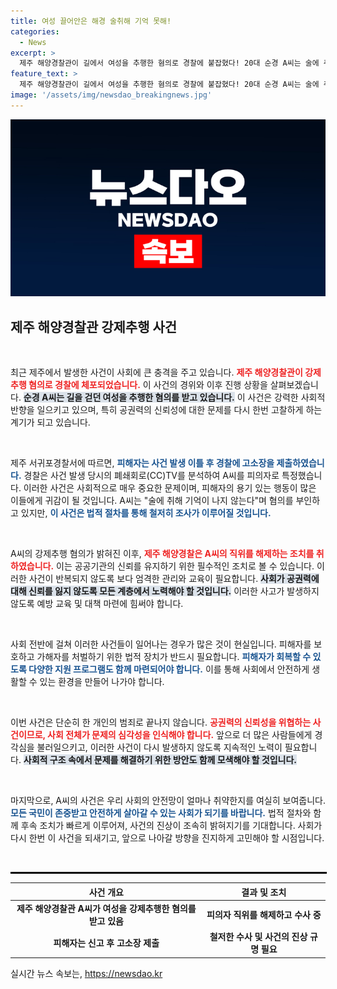 ```yaml
---
title: 여성 끌어안은 해경 술취해 기억 못해!
categories:
  - News
excerpt: >
  제주 해양경찰관이 길에서 여성을 추행한 혐의로 경찰에 붙잡혔다! 20대 순경 A씨는 술에 취해 기억이 없다며 혐의를 부인하고, 해경은 직위를 해제했다. 사건의 전말이 궁금하다면 클릭하세요!
feature_text: >
  제주 해양경찰관이 길에서 여성을 추행한 혐의로 경찰에 붙잡혔다! 20대 순경 A씨는 술에 취해 기억이 없다며 혐의를 부인하고, 해경은 직위를 해제했다. 사건의 전말이 궁금하다면 클릭하세요!
image: '/assets/img/newsdao_breakingnews.jpg'
---
```


<p><img src="/assets/img/newsdao_breakingnews.jpg" alt="firstkoreanews 속보" /></p>

<h2 data-ke-size="size26">제주 해양경찰관 강제추행 사건</h2>

<p data-ke-size="size16">&nbsp;</p>

<p>최근 제주에서 발생한 사건이 사회에 큰 충격을 주고 있습니다. <b><span style="color: #ee2323;">제주 해양경찰관이 강제추행 혐의로 경찰에 체포되었습니다.</span></b> 이 사건의 경위와 이후 진행 상황을 살펴보겠습니다. <b><span style="background-color: #21538527;">순경 A씨는 길을 걷던 여성을 추행한 혐의를 받고 있습니다.</span></b> 이 사건은 강력한 사회적 반향을 일으키고 있으며, 특히 공권력의 신뢰성에 대한 문제를 다시 한번 고찰하게 하는 계기가 되고 있습니다.</p>

<p data-ke-size="size16">&nbsp;</p>

<p>제주 서귀포경찰서에 따르면, <b><span style="color: #1a5490;">피해자는 사건 발생 이틀 후 경찰에 고소장을 제출하였습니다.</span></b> 경찰은 사건 발생 당시의 폐쇄회로(CC)TV를 분석하여 A씨를 피의자로 특정했습니다. 이러한 사건은 사회적으로 매우 중요한 문제이며, 피해자의 용기 있는 행동이 많은 이들에게 귀감이 될 것입니다. A씨는 "술에 취해 기억이 나지 않는다"며 혐의를 부인하고 있지만, <b><span style="color: #1a5490;">이 사건은 법적 절차를 통해 철저히 조사가 이루어질 것입니다.</span></b></p>

<p data-ke-size="size16">&nbsp;</p>

<p>A씨의 강제추행 혐의가 밝혀진 이후, <b><span style="color: #ee2323;">제주 해양경찰은 A씨의 직위를 해제하는 조치를 취하였습니다.</span></b> 이는 공공기관의 신뢰를 유지하기 위한 필수적인 조치로 볼 수 있습니다. 이러한 사건이 반복되지 않도록 보다 엄격한 관리와 교육이 필요합니다. <b><span style="background-color: #21538527;">사회가 공권력에 대해 신뢰를 잃지 않도록 모든 계층에서 노력해야 할 것입니다.</span></b> 이러한 사고가 발생하지 않도록 예방 교육 및 대책 마련에 힘써야 합니다.</p>

<p data-ke-size="size16">&nbsp;</p>

<p>사회 전반에 걸쳐 이러한 사건들이 일어나는 경우가 많은 것이 현실입니다. 피해자를 보호하고 가해자를 처벌하기 위한 법적 장치가 반드시 필요합니다. <b><span style="color: #1a5490;">피해자가 회복할 수 있도록 다양한 지원 프로그램도 함께 마련되어야 합니다.</span></b> 이를 통해 사회에서 안전하게 생활할 수 있는 환경을 만들어 나가야 합니다.</p>

<p data-ke-size="size16">&nbsp;</p>

<p>이번 사건은 단순히 한 개인의 범죄로 끝나지 않습니다. <b><span style="color: #ee2323;">공권력의 신뢰성을 위협하는 사건이므로, 사회 전체가 문제의 심각성을 인식해야 합니다.</span></b> 앞으로 더 많은 사람들에게 경각심을 불러일으키고, 이러한 사건이 다시 발생하지 않도록 지속적인 노력이 필요합니다. <b><span style="background-color: #21538527;">사회적 구조 속에서 문제를 해결하기 위한 방안도 함께 모색해야 할 것입니다.</span></b></p>

<p data-ke-size="size16">&nbsp;</p>

<p>마지막으로, A씨의 사건은 우리 사회의 안전망이 얼마나 취약한지를 여실히 보여줍니다. <b><span style="color: #1a5490;">모든 국민이 존중받고 안전하게 살아갈 수 있는 사회가 되기를 바랍니다.</span></b> 법적 절차와 함께 후속 조치가 빠르게 이루어져, 사건의 진상이 조속히 밝혀지기를 기대합니다. 사회가 다시 한번 이 사건을 되새기고, 앞으로 나아갈 방향을 진지하게 고민해야 할 시점입니다. </p>

<p data-ke-size="size16">&nbsp;</p>

<hr style="border:1px solid #000;width:100%;"/>

<table>
  <thead>
    <tr>
      <th style="text-align: center; height: 17px;"><b>사건 개요</b></th>
      <th style="text-align: center; height: 17px;"><b>결과 및 조치</b></th>
    </tr>
  </thead>
  <tbody>
    <tr>
      <td style="text-align: center; height: 17px;"><b>제주 해양경찰관 A씨가 여성을 강제추행한 혐의를 받고 있음</b></td>
      <td style="text-align: center; height: 17px;"><b>피의자 직위를 해제하고 수사 중</b></td>
    </tr>
    <tr>
      <td style="text-align: center; height: 17px;"><b>피해자는 신고 후 고소장 제출</b></td>
      <td style="text-align: center; height: 17px;"><b>철저한 수사 및 사건의 진상 규명 필요</b></td>
    </tr>
  </tbody>
</table>
실시간 뉴스 속보는, <a href="https://newsdao.kr" rel="dofollow">https://newsdao.kr</a>


